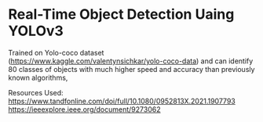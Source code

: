 # Real-Time Object Detection Uaing YOLOv3
Trained on Yolo-coco dataset (https://www.kaggle.com/valentynsichkar/yolo-coco-data) and can identify 80 classes of objects with much higher speed and accuracy than previously known algorithms,

Resources Used:
https://www.tandfonline.com/doi/full/10.1080/0952813X.2021.1907793 
https://ieeexplore.ieee.org/document/9273062 
